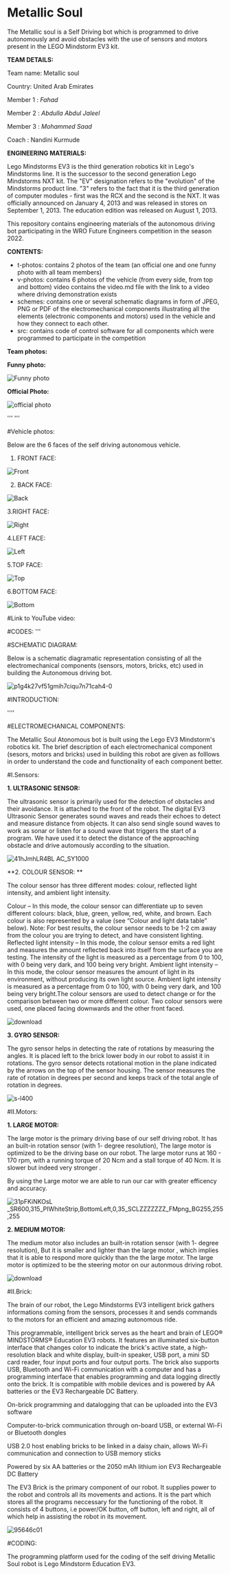 # Metallic Soul


The Metallic soul is a Self Driving bot which is programmed to drive autonomously and avoid obstacles with the use of sensors and motors present in the LEGO Mindstorm EV3 kit.



**TEAM DETAILS:**

Team name: Metallic soul 

Country: United Arab Emirates

Member 1 : _Fahad_

Member 2 : _Abdulla Abdul Jaleel_

Member 3 : _Mohammed Saad_

Coach : Nandini Kurmude



**ENGINEERING MATERIALS:**

Lego Mindstorms EV3 is the third generation robotics kit in Lego's Mindstorms line. It is the successor to the second generation Lego Mindstorms NXT kit. The "EV" designation refers to the "evolution" of the Mindstorms product line. "3" refers to the fact that it is the third generation of computer modules - first was the RCX and the second is the NXT. It was officially announced on January 4, 2013 and was released in stores on September 1, 2013. The education edition was released on August 1, 2013.

This repository contains engineering materials of the autonomous driving bot participating in the WRO Future Engineers competition in the season 2022.


**CONTENTS:**

- t-photos: contains 2 photos of the team (an official one and one funny photo with all team members)
- v-photos: contains 6 photos of the vehicle (from every side, from top and bottom)
video contains the video.md file with the link to a video where driving demonstration exists
- schemes: contains one or several schematic diagrams in form of JPEG, PNG or PDF of the electromechanical components illustrating all the elements (electronic components and motors) used in the vehicle and how they connect to each other.
- src: contains code of control software for all components which were programmed to participate in the competition




**Team photos:**


**Funny photo:**

![Funny photo](https://user-images.githubusercontent.com/106605597/171986106-39b33931-7373-49c3-a1f7-7019471ab654.jpg)



**Official Photo:**

![official photo](https://user-images.githubusercontent.com/106605597/171985665-afa270d7-2e3e-40b3-81e7-ebe3732f89c9.jpg)

'''
'''

#Vehicle photos:

Below are the 6 faces of the self driving autonomous vehicle.



1. FRONT FACE:


![Front](https://user-images.githubusercontent.com/106605597/171985618-d10bbbb0-6ed3-4f0c-9a4e-24c42e480f57.jpg)





2. BACK FACE:


![Back](https://user-images.githubusercontent.com/106605597/171985622-00911b8e-c569-4910-acb1-80c78cb98921.jpg)




3.RIGHT FACE:


![Right](https://user-images.githubusercontent.com/106605597/171985626-d2238f69-94c9-434d-ad25-b8ca4634f66b.jpg)


4.LEFT FACE:


![Left](https://user-images.githubusercontent.com/106605597/171985636-eb40632f-a258-4eca-8703-02d842604d96.jpg)


5.TOP FACE:


![Top](https://user-images.githubusercontent.com/106605597/171985641-c16afab8-0f16-40b5-8c82-6470ef7b5496.jpg)



6.BOTTOM FACE:


![Bottom](https://user-images.githubusercontent.com/106605597/171985415-8b2c4bce-6eb1-4490-9353-44a4316e7bd6.jpg)


#Link to YouTube video:




#CODES:
'''


#SCHEMATIC DIAGRAM:

Below is a schematic diagramatic representation consisting of all the electromechanical components (sensors, motors, bricks, etc) used in building the Autonomous driving bot.

![p1g4k27vf51gmih7ciqu7n71cah4-0](https://user-images.githubusercontent.com/106605597/171986214-d30a4e59-0fa3-4094-a144-681bab781eca.png)



#INTRODUCTION:

''''

#ELECTROMECHANICAL COMPONENTS:

The Metallic Soul Atonomous bot is built using the Lego EV3 Mindstorm's robotics kit. The brief description of each electromechanical component (sesors, motors and bricks) used in building this robot are given as folllows in order to understand the code and functionality of each component better.


#I.Sensors:


**1. ULTRASONIC SENSOR:**

The ultrasonic sensor is primarily used for the detection of obstacles and their avoidance. It is attached to the front of the robot. The digital EV3 Ultrasonic Sensor generates sound waves and reads their echoes to detect and measure distance from objects. It can also send single sound waves to work as sonar or listen for a sound wave that triggers the start of a program. We have used it to detect the distance of the approaching obstacle and drive automously according to the situation.  

![41hJmhLR4BL _AC_SY1000_](https://user-images.githubusercontent.com/106700080/171618265-43b1c080-d371-4ac1-9feb-b000296bd986.jpg)


**2. COLOUR SENSOR: **

The colour sensor has three different modes: colour, reflected light intensity, and ambient light intensity.

Colour – In this mode, the colour sensor can differentiate up to seven different colours: black, blue, green, yellow, red, white, and brown. Each colour is also represented by a value (see “Colour and light data table” below). Note: For best results, the colour sensor needs to be 1-2 cm away from the colour you are trying to detect, and have consistent lighting.
Reflected light intensity – In this mode, the colour sensor emits a red light and measures the amount reflected back into itself from the surface you are testing. The intensity of the light is measured as a percentage from 0 to 100, with 0 being very dark, and 100 being very bright.
Ambient light intensity –  In this mode, the colour sensor measures the amount of light in its environment, without producing its own light source. Ambient light intensity is measured as a percentage from 0 to 100, with 0 being very dark, and 100 being very bright.The colour sensors are used to detect change or for the comparison between two or more different colour. Two colour sensors were used, one placed facing downwards and the other front faced.

![download](https://user-images.githubusercontent.com/106700080/171618191-b636c9c8-94b7-4363-9ae2-d9a7b86a09f2.jpg)


**3. GYRO SENSOR:**

The gyro sensor helps in detecting the rate of rotations by measuring the angles. It is placed left to the brick lower body in our robot to assist it in rotations. The gyro sensor detects rotational motion in the plane indicated by the arrows on the top of the sensor housing. The sensor measures the rate of rotation in degrees per second and keeps track of the total angle of rotation in degrees.
 
![s-l400](https://user-images.githubusercontent.com/106700080/171618289-50a9ef1e-dc7c-480c-9856-3cfcf4e04c1b.jpg)







#II.Motors:


**1. LARGE MOTOR:**

The large motor is the primary driving base of our self driving robot. It has an built-in rotation sensor (with 1- degree resolution), The large motor is optimized to be the driving base on our robot. The large motor runs at 160 - 170 rpm, with a running torque of 20 Ncm and a stall torque of 40 Ncm.  It is slower but indeed very stronger .

By using the Large motor we are able to run our car with greater efficency and accuracy.
 
![31pFKiNKOsL _SR600,315_PIWhiteStrip,BottomLeft,0,35_SCLZZZZZZZ_FMpng_BG255,255,255](https://user-images.githubusercontent.com/106700080/171618600-5f5aad46-61b2-42a4-9594-879acbe34768.png)


**2. MEDIUM MOTOR:**

The medium motor also includes an built-in rotation sensor (with 1- degree resolution), But it is smaller and lighter than the large motor , which implies that it is able to respond more quickly than the the large motor. The large motor is optimized to be the steering motor on our autonmous driving robot.

![download](https://user-images.githubusercontent.com/106700080/171618669-6ac5cc2a-c0d2-428c-b813-914db39861fd.jpg)




#II.Brick:

The brain of our robot, the Lego Mindstorms EV3 intelligent brick gathers informations coming from the sensors, processes it and sends commands to the motors for an efficient and amazing autonomous ride.

This programmable, intelligent brick serves as the heart and brain of LEGO® MINDSTORMS® Education EV3 robots. It features an illuminated six-button interface that changes color to indicate the brick's active state, a high-resolution black and white display, built-in speaker, USB port, a mini SD card reader, four input ports and four output ports. The brick also supports USB, Bluetooth and Wi-Fi communication with a computer and has a programming interface that enables programming and data logging directly onto the brick. It is compatible with mobile devices and is powered by AA batteries or the EV3 Rechargeable DC Battery. 

On-brick programming and datalogging that can be uploaded into the EV3 software

Computer-to-brick communication through on-board USB, or external Wi-Fi or Bluetooth dongles

USB 2.0 host enabling bricks to be linked in a daisy chain, allows Wi-Fi communication and connection to USB memory sticks

Powered by six AA batteries or the 2050 mAh lithium ion EV3 Rechargeable DC Battery

The EV3 Brick is the primary component of our robot. It supplies power to the robot and controls all its movements and actions. It is the part which stores all the programs neccessary for the functioning of the robot. It consists of 4 buttons, i.e power/OK button, off button, left and right, all of which help in assisting the robot in its movement. 

![95646c01](https://user-images.githubusercontent.com/106700080/171619375-7eee289d-01fd-4aba-97f0-a269a7bf2e48.png)

#CODING:

The programming platform used for the coding of the self driving Metallic Soul robot is Lego Mindstorm Education EV3.
